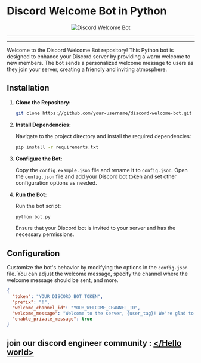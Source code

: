 # Discord Welcome Bot in Python

<div align="center">
  <img src="https://github.com/Prome-theus/Discord-bot/assets/80052733/7bd6e00a-e476-44ce-84a8-73e45b9ec415" alt="Discord Welcome Bot">
</div>



---
---
Welcome to the Discord Welcome Bot repository! This Python bot is designed to enhance your Discord server by providing a warm welcome to new members. The bot sends a personalized welcome message to users as they join your server, creating a friendly and inviting atmosphere.

## Installation

1. **Clone the Repository:**

   ```bash
   git clone https://github.com/your-username/discord-welcome-bot.git
   ```

2. **Install Dependencies:**

   Navigate to the project directory and install the required dependencies:

   ```bash
   pip install -r requirements.txt
   ```

3. **Configure the Bot:**

   Copy the `config.example.json` file and rename it to `config.json`. Open the `config.json` file and add your Discord bot token and set other configuration options as needed.

4. **Run the Bot:**

   Run the bot script:

   ```bash
   python bot.py
   ```

   Ensure that your Discord bot is invited to your server and has the necessary permissions.

## Configuration

Customize the bot's behavior by modifying the options in the `config.json` file. You can adjust the welcome message, specify the channel where the welcome message should be sent, and more.

```json
{
  "token": "YOUR_DISCORD_BOT_TOKEN",
  "prefix": "!",
  "welcome_channel_id": "YOUR_WELCOME_CHANNEL_ID",
  "welcome_message": "Welcome to the server, {user_tag}! We're glad to have you here.",
  "enable_private_message": true
}
```
join our discord engineer community : [</Hello world>](https://discord.gg/cg6YfCtpYQ)
---
